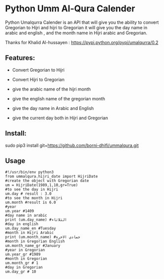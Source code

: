 Python Umm Al-Qura Calender
===========================

Python Umalqurra Calender is an API that will give you the ability to convert Gregorian to Hijri and hijri to Gregorian
it will give you the day name in arabic and english , and the month name in Hijri arabic and Gregorian.

Thanks for Khalid Al-hussayen : https://pypi.python.org/pypi/umalqurra/0.2 


Features: 
---------

-  Convert Gregorian to Hijri

-  Convert Hijri to Gregorian

-  give the arabic name of the hijri month

-  give the english name of the gregorian month

-  give the day name in Arabic and English

-  give the current day both in Hijri and Gregorian


Install:
-------

sudo pip3 install git+https://github.com/borni-dhifi/ummalqura.git



Usage
-----
 
    #!/usr/bin/env python3
    from ummalqura.hijri_date import HijriDate
	#create the object with Gregorian date 
	um = HijriDate(1989,1,10,gr=True)
	#to see the day in Hijri
	um.day # result : 3.0
	#to see the month in Hijri
	um.month #result is 6.0
	#year
	um.year #1409
	#day name in arabic
	print (um.day_name) #الثلاثاء
	#day in english
	um.day_name_en #Tuesday
	#month in Hijri Arabic
	print (um.month_name) #جمادي الاخرة
	#month in Gregorian English
	um.month_name_gr #January
	#year in Gregorian
	um.year_gr #1989
	#month in Gregorian
	um.month_gr # 1
	#day in Gregorian
	um.day_gr # 10

